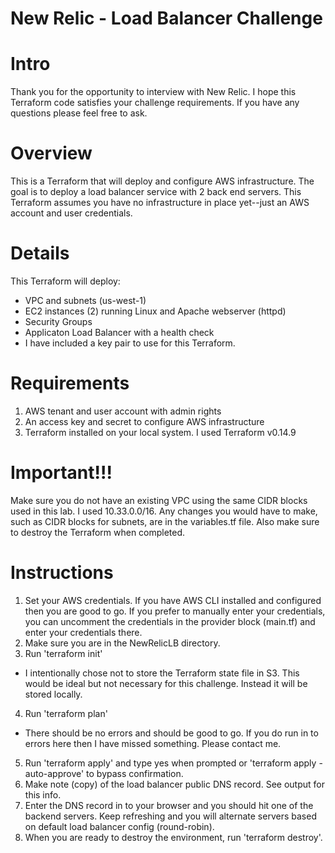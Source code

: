 # New Relic - Load Balancer Challenge

# Intro
Thank you for the opportunity to interview with New Relic.  I hope this Terraform code satisfies your challenge requirements.  If you have any questions please feel free to ask.

# Overview
This is a Terraform that will deploy and configure AWS infrastructure.  The goal is to deploy a load balancer service with 2 back end servers.  This Terraform assumes you have no infrastructure in place yet--just an AWS account and user credentials.  

# Details
This Terraform will deploy:
- VPC and subnets (us-west-1)
- EC2 instances (2) running Linux and Apache webserver (httpd)
- Security Groups
- Applicaton Load Balancer with a health check
- I have included a key pair to use for this Terraform.

# Requirements
1. AWS tenant and user account with admin rights
2. An access key and secret to configure AWS infrastructure
3. Terraform installed on your local system.  I used Terraform v0.14.9

# Important!!!
Make sure you do not have an existing VPC using the same CIDR blocks used in this lab.  I used 10.33.0.0/16.  Any changes you would have to make, such as CIDR blocks for subnets, are in the variables.tf file.  Also make sure to destroy the Terraform when completed.

# Instructions
1. Set your AWS credentials.  If you have AWS CLI installed and configured then you are good to go.  If you prefer to manually enter your credentials, you can uncomment the credentials in the provider block (main.tf) and enter your credentials there.
2. Make sure you are in the NewRelicLB directory.
3. Run 'terraform init'
  - I intentionally chose not to store the Terraform state file in S3.  This would be ideal but not necessary for this challenge.  Instead it will be stored locally.
4. Run 'terraform plan'
  - There should be no errors and should be good to go.  If you do run in to errors here then I have missed something.  Please contact me.
5. Run 'terraform apply' and type yes when prompted or 'terraform apply -auto-approve' to bypass confirmation.
6. Make note (copy) of the load balancer public DNS record.  See output for this info.
7. Enter the DNS record in to your browser and you should hit one of the backend servers.  Keep refreshing and you will alternate servers based on default load balancer config (round-robin).
8. When you are ready to destroy the environment, run 'terraform destroy'.
